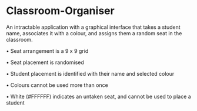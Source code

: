 # Classroom-Organiser
An intractable application with a graphical interface that takes a student name, associates it with a colour, and assigns them a random seat in the classroom.


• Seat arrangement is a 9 x 9 grid

• Seat placement is randomised

• Student placement is identified with their name and selected colour

• Colours cannot be used more than once

• White (#FFFFFF) indicates an untaken seat, and cannot be used to place a student
